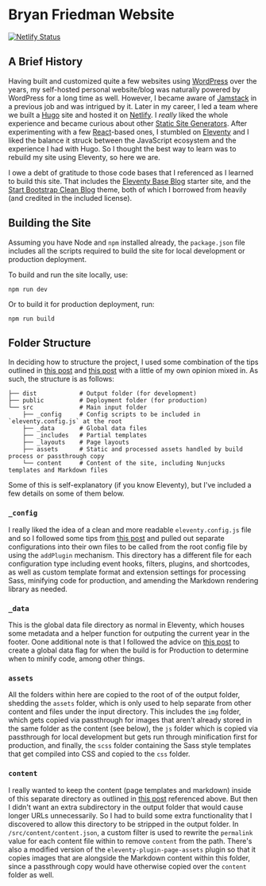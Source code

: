 # Bryan Friedman Website

[![Netlify Status](https://api.netlify.com/api/v1/badges/7cf6e075-812a-4689-a6ce-66bf9a03352f/deploy-status)](https://app.netlify.com/sites/bryanfriedman/deploys)

## A Brief History

Having built and customized quite a few websites using [WordPress](https://wordpress.org) over the years, my self-hosted personal website/blog was naturally powered by WordPress for a long time as well. However, I became aware of [Jamstack](https://jamstack.org) in a previous job and was intrigued by it. Later in my career, I led a team where we built a [Hugo](https://gohugo.io) site and hosted it on [Netlify](https://www.netlify.com). I _really_ liked the whole experience and became curious about other [Static Site Generators](https://jamstack.org/generators/). After experimenting with a few [React](https://react.dev)-based ones, I stumbled on [Eleventy](https://www.11ty.dev) and I liked the balance it struck between the JavaScript ecosystem and the experience I had with Hugo. So I thought the best way to learn was to rebuild my site using Eleventy, so here we are.

 I owe a debt of gratitude to those code bases that I referenced as I learned to build this site. That includes the [Eleventy Base Blog](https://github.com/11ty/eleventy-base-blog) starter site, and the [Start Bootstrap Clean Blog](https://github.com/StartBootstrap/startbootstrap-clean-blog) theme, both of which I borrowed from heavily (and credited in the included license).

## Building the Site

Assuming you have Node and `npm` installed already, the `package.json` file includes all the scripts required to build the site for local development or production deployment.

To build and run the site locally, use:

```
npm run dev
```

Or to build it for production deployment, run:

```
npm run build
```

## Folder Structure

In deciding how to structure the project, I used some combination of the tips outlined in [this post](https://www.njfamirm.ir/en/blog/eleventy-folder-structure-guide/) and [this post](https://www.webstoemp.com/blog/eleventy-projects-structure/) with a little of my own opinion mixed in. As such, the structure is as follows:

```
├── dist            # Output folder (for development)
├── public          # Deployment folder (for production)     
└── src             # Main input folder
    ├── _config     # Config scripts to be included in `eleventy.config.js` at the root
    ├── _data       # Global data files
    ├── _includes   # Partial templates
    ├── _layouts    # Page layouts
    ├── assets      # Static and processed assets handled by build process or passthrough copy
    └── content     # Content of the site, including Nunjucks templates and Markdown files
```

Some of this is self-explanatory (if you know Eleventy), but I've included a few details on some of them below.

### `_config`

I really liked the idea of a clean and more readable `eleventy.config.js` file and so I followed some tips from [this post](https://www.lenesaile.com/en/blog/organizing-the-eleventy-config-file/) and pulled out separate configurations into their own files to be called from the root config file by using the `addPlugin` mechanism. This directory has a different file for each configuration type including event hooks, filters, plugins, and shortcodes, as well as custom template format and extension settings for processing Sass, minifying code for production, and amending the Markdown rendering library as needed.

### `_data`

This is the global data file directory as normal in Eleventy, which houses some metadata and a helper function for outputing the current year in the footer. Oone additional note  is that I followed the advice on [this post](https://www.roboleary.net/webdev/2024/01/24/eleventy-production-flag.html) to create a global data flag for when the build is for Production to determine when to minify code, among other things.

### `assets`

All the folders within here are copied to the root of of the output folder, shedding the `assets` folder, which is only used to help separate from other content and files under the input directory. This includes the `img` folder, which gets copied via passthrough for images that aren't already stored in the same folder as the content (see below), the `js` folder which is copied via passthrough for local development but gets run through minification first for production, and finally, the `scss` folder containing the Sass style templates that get compiled into CSS and copied to the `css` folder. 

### `content`

I really wanted to keep the content (page templates and markdown) inside of this separate directory as outlined in [this post](https://www.webstoemp.com/blog/eleventy-projects-structure/) referenced above. But then I didn't want an extra subdirectory in the output folder that would cause longer URLs unnecessarily. So I had to build some extra functionality that I discovered to allow this directory to be stripped in the output folder. In `/src/content/content.json`, a custom filter is used to rewrite the `permalink` value for each content file within to remove `content` from the path. There's also a modified version of the `eleventy-plugin-page-assets` plugin so that it copies images that are alongside the Markdown content within this folder, since a passthrough copy would have otherwise copied over the `content` folder as well.